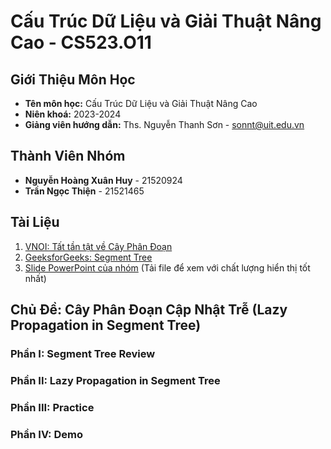 # Cấu Trúc Dữ Liệu và Giải Thuật Nâng Cao - CS523.O11
## Giới Thiệu Môn Học
- **Tên môn học:** Cấu Trúc Dữ Liệu và Giải Thuật Nâng Cao
- **Niên khoá:** 2023-2024
- **Giảng viên hướng dẫn:** Ths. Nguyễn Thanh Sơn - sonnt@uit.edu.vn
## Thành Viên Nhóm
- **Nguyễn Hoàng Xuân Huy** - 21520924
- **Trần Ngọc Thiện** - 21521465
## Tài Liệu
1. [VNOI: Tất tần tật về Cây Phân Đoạn](https://vnoi.info/wiki/algo/data-structures/segment-tree-extend)
2. [GeeksforGeeks: Segment Tree](https://www.geeksforgeeks.org/segment-tree-data-structure/)
3. [Slide PowerPoint của nhóm](https://uithcm-my.sharepoint.com/:p:/g/personal/21520924_ms_uit_edu_vn/EfO_nqACwRZDs4eat6BqeIkBfkpJ2hzqrxrjFLQc2-FDBA) (Tải file để xem với chất lượng hiển thị tốt nhất)
## Chủ Đề: Cây Phân Đoạn Cập Nhật Trễ (Lazy Propagation in Segment Tree)
### Phần I: Segment Tree Review
### Phần II: Lazy Propagation in Segment Tree
### Phần III: Practice
### Phần IV: Demo
